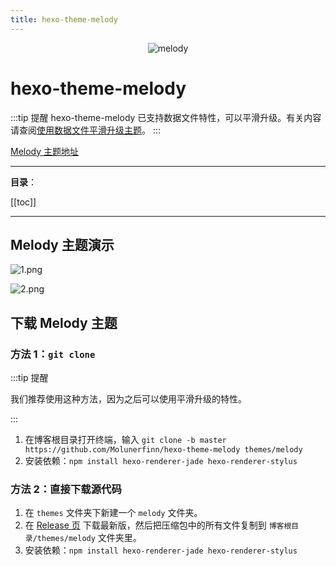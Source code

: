 ```yaml
---
title: hexo-theme-melody
---
```


<div align="center"><img src="@img/2/2-11/logo.png" alt="melody"/></div>


# hexo-theme-melody <Badge text="@ChungZH"/> <Badge text="Writing" type="warn"/> <Badge text="1.5.6"/>

:::tip 提醒
hexo-theme-melody 已支持数据文件特性，可以平滑升级。有关内容请查阅[使用数据文件平滑升级主题](/5-Add/5-3-data-file.html)。
:::

[Melody 主题地址](https://github.com/Molunerfinn/hexo-theme-melody)

------

**目录**：

[[toc]]

------

## Melody 主题演示

![1.png](@img/2/2-11/1.png)

![2.png](@img/2/2-11/2.png)

## 下载 Melody 主题

### 方法 1：`git clone`

:::tip 提醒

我们推荐使用这种方法，因为之后可以使用平滑升级的特性。

:::

1. 在博客根目录打开终端，输入 `git clone -b master https://github.com/Molunerfinn/hexo-theme-melody themes/melody`
2. 安装依赖：`npm install hexo-renderer-jade hexo-renderer-stylus`

### 方法 2：直接下载源代码

1. 在 `themes` 文件夹下新建一个 `melody` 文件夹。
2. 在 [Release 页](https://github.com/Molunerfinn/hexo-theme-melody/releases) 下载最新版，然后把压缩包中的所有文件复制到 `博客根目录/themes/melody` 文件夹里。
3. 安装依赖：`npm install hexo-renderer-jade hexo-renderer-stylus`

